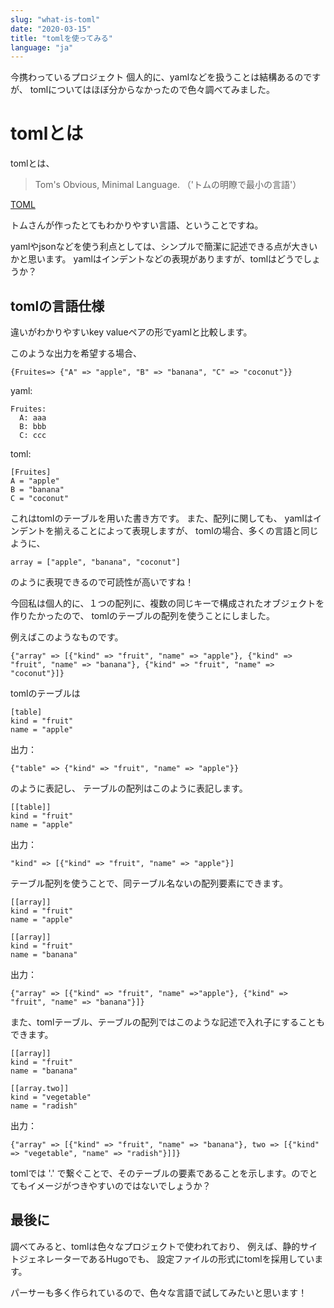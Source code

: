 ```yaml
---
slug: "what-is-toml"
date: "2020-03-15"
title: "tomlを使ってみる"
language: "ja"
---
```


今携わっているプロジェクト
個人的に、yamlなどを扱うことは結構あるのですが、
tomlについてはほぼ分からなかったので色々調べてみました。

# tomlとは
tomlとは、
>Tom's Obvious, Minimal Language.
（'トムの明瞭で最小の言語'）

[TOML](https://github.com/toml-lang/toml)

トムさんが作ったとてもわかりやすい言語、ということですね。

yamlやjsonなどを使う利点としては、シンプルで簡潔に記述できる点が大きいかと思います。
yamlはインデントなどの表現がありますが、tomlはどうでしょうか？

## tomlの言語仕様
違いがわかりやすいkey valueペアの形でyamlと比較します。

このような出力を希望する場合、

```
{Fruites=> {"A" => "apple", "B" => "banana", "C" => "coconut"}}
```

yaml:
```
Fruites:
  A: aaa
  B: bbb
  C: ccc
```

toml:
```
[Fruites]
A = "apple"
B = "banana"
C = "coconut"
```

これはtomlのテーブルを用いた書き方です。
また、配列に関しても、
yamlはインデントを揃えることによって表現しますが、
tomlの場合、多くの言語と同じように、

```
array = ["apple", "banana", "coconut"]
```
のように表現できるので可読性が高いですね！


今回私は個人的に、１つの配列に、複数の同じキーで構成されたオブジェクトを作りたかったので、
tomlのテーブルの配列を使うことにしました。

例えばこのようなものです。
```
{"array" => [{"kind" => "fruit", "name" => "apple"}, {"kind" => "fruit", "name" => "banana"}, {"kind" => "fruit", "name" => "coconut"}]}
```

tomlのテーブルは
```
[table]
kind = "fruit"
name = "apple"
```
出力：
```
{"table" => {"kind" => "fruit", "name" => "apple"}}
```
のように表記し、
テーブルの配列はこのように表記します。
```
[[table]]
kind = "fruit"
name = "apple"
```
出力：
```
"kind" => [{"kind" => "fruit", "name" => "apple"}]
```

テーブル配列を使うことで、同テーブル名ないの配列要素にできます。

```
[[array]]
kind = "fruit"
name = "apple"

[[array]]
kind = "fruit"
name = "banana"
```

出力：
```
{"array" => [{"kind" => "fruit", "name" =>"apple"}, {"kind" => "fruit", "name" => "banana"}]}
```

また、tomlテーブル、テーブルの配列ではこのような記述で入れ子にすることもできます。
```
[[array]]
kind = "fruit"
name = "banana"

[[array.two]]
kind = "vegetable"
name = "radish"
```

出力：
```
{"array" => [{"kind" => "fruit", "name" => "banana"}, two => [{"kind" => "vegetable", "name" => "radish"}]]}
```

tomlでは '.' で繋ぐことで、そのテーブルの要素であることを示します。のでとてもイメージがつきやすいのではないでしょうか？

## 最後に
調べてみると、tomlは色々なプロジェクトで使われており、
例えば、静的サイトジェネレーターであるHugoでも、
設定ファイルの形式にtomlを採用しています。

パーサーも多く作られているので、色々な言語で試してみたいと思います！
